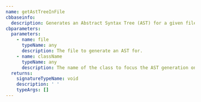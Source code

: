 ```yaml
---
name: getAstTreeInFile
cbbaseinfo:
  description: Generates an Abstract Syntax Tree (AST) for a given file.
cbparameters:
  parameters:
    - name: file
      typeName: any
      description: The file to generate an AST for.
    - name: className
      typeName: any
      description: The name of the class to focus the AST generation on.
  returns:
    signatureTypeName: void
    description: ' '
    typeArgs: []
---
```

<CBBaseInfo/> 
 <CBParameters/>